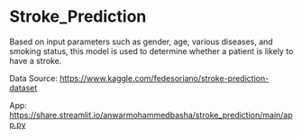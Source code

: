# Stroke_Prediction

Based on input parameters such as gender, age, various diseases, and smoking status, this model is used to determine whether a patient is likely to have a stroke.

Data Source: https://www.kaggle.com/fedesoriano/stroke-prediction-dataset

App: https://share.streamlit.io/anwarmohammedbasha/stroke_prediction/main/app.py
